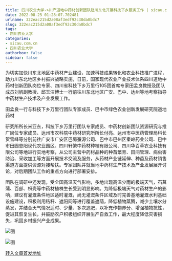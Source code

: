 ```yaml
---
title: 四川农业大学->川产道地中药材创新团队赴川东北开展科技下乡服务工作 | sicau.com.cn
date: 2022-08-25 01:28:07.702481
urlname: 322eac215d2a08af3edf92c30da0bdc7
slug: 322eac215d2a08af3edf92c30da0bdc7
tags: 
- 四川农业大学
categories:
- sicau.com.cn
- 四川农业大学
authorbox: false
sidebar: false
---
```

为切实加快川东北地区中药材产业建设，加速科技成果转化和农业科技推广进程，助力川东北地区乡村振兴战略实施，日前，国家现代农业产业技术体系四川道地中药材创新团队岗位专家、四川省科技下乡万里行105团首席专家田孟良教授及团队成员刘帆副教授、邱玉洁博士一行前往川东北地区广安、巴中、达州等地考察指导中药材生产技术及产业发展工作。

田孟良一行与科技下乡万里行团队专家成员、巴中市绿色农业创新发展研究院道地药材
<!--more-->
研究所所长米亚东，科技下乡万里行团队专家成员、中药材创新团队资源研究与推广岗位专家成员、达州市农科院中药材研究所所长付亮、达州市中医药管理局科长贺雪峰等分别前往广安市广安区巴蜀蚕源公司、巴中市巴州区秦岭药业公司、巴中市田园恩阳现代农业园区、四川轩繁中药材种植有限公司、四川华百草农业科技有限公司等地进行实地考察，从公司主营中药材品种的种苗繁育、田间管理、病虫害防治、采收加工等方面开展技术交流及服务，从药材产业链延伸、种苗及药材销售渠道方面提供资源对接帮扶。专家团队并就当地中药材生产技术及产业发展展开讨论，对后期团队工作的重点方向进行部署安排。

团队在调研中还发现，受全国高温天气影响，多地出现高温少雨的极端天气，石菖蒲、百部、枳壳等中药材植株生长受到明显影响。为降低极端天气对药材生产的影响，建议有灌溉条件地区适时灌溉，尚无灌溉条件区域及时完善基地灌溉水利基础设施建设，积极利用秸秆、遮阳网等进行覆盖遮荫，降低植物蒸腾，减少土壤水分蒸发，并结合天气情况适时、少量、多次追肥，以补充作物养分、增强植物抗性，促进其恢复生长，并鼓励农户积极组织开展生产自救工作，最大程度降低灾害损失，巩固乡村振兴产业成果。

![图](https://news.sicau.edu.cn/__local/F/4D/76/198119406903E37A9B0E47DABA2_A6816348_E18C0.png)

![图](https://news.sicau.edu.cn/__local/2/B9/E8/C5F354C20D03E313CFBE4BD3166_0C1E09E1_E18C0.png)

[转入文章首发地址](https://news.sicau.edu.cn/info/1078/69203.htm)